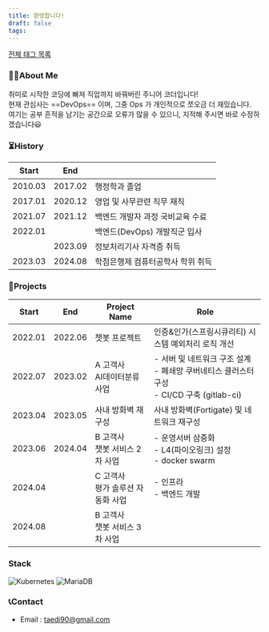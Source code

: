 ```yaml
---
title: 환영합니다!
draft: false
tags:
---
```

[전체 태그 목록](/tags/)

### 🙋🏻About Me

취미로 시작한 코딩에 빠져 직업까지 바꿔버린 주니어 코더입니다!  
현재 관심사는 ==DevOps== 이며, 그중 Ops 가 개인적으로 쪼오금 더 재밌습니다.  
여기는 공부 흔적을 남기는 공간으로 오류가 많을 수 있으니, 지적해 주시면 바로 수정하겠습니다😃  

### ⏳History

| Start   | End     | ㅤ                   |
| ------- | ------- | ------------------- |
| 2010.03 | 2017.02 | 행정학과 졸업             |
| 2017.01 | 2020.12 | 영업 및 사무관련 직무 재직     |
| 2021.07 | 2021.12 | 백엔드 개발자 과정 국비교육 수료  |
| 2022.01 |         | 백엔드(DevOps) 개발직군 입사 |
|         | 2023.09 | 정보처리기사 자격증 취득       |
| 2023.03 | 2024.08 | 학점은행제 컴퓨터공학사 학위 취득  |

### 🚀Projects

| Start   | End     | Project Name           | Role                                                                 |
| ------- | ------- | ---------------------- | -------------------------------------------------------------------- |
| 2022.01 | 2022.06 | 챗봇 프로젝트                | 인증&인가(스프링시큐리티) 시스템 예외처리 로직 개선                                        |
| 2022.07 | 2023.02 | A 고객사 <br>AI데이터분류 사업   | - 서버 및 네트워크 구조 설계 <br>- 폐쇄망 쿠버네티스 클러스터 구성 <br>- CI/CD 구축 (gitlab-ci) |
| 2023.04 | 2023.05 | 사내 방화벽 재구성             | 사내 방화벽(Fortigate) 및 네트워크 재구성                                         |
| 2023.06 | 2024.04 | B 고객사<br>챗봇 서비스 2차 사업  | - 운영서버 삼중화<br>- L4(파이오링크) 설정<br>- docker swarm                       |
| 2024.04 |         | C 고객사<br>평가 솔루션 자동화 사업 | - 인프라<br>- 백엔드 개발                                                    |
| 2024.08 |         | B 고객사<br>챗봇 서비스 3차 사업  |                                                                      |
### Stack
![Kubernetes](https://img.shields.io/badge/kubernetes-%23326ce5.svg?style=for-the-badge&logo=kubernetes&logoColor=white)
![MariaDB](https://img.shields.io/badge/MariaDB-003545?style=for-the-badge&logo=mariadb&logoColor=white)

### 📞Contact
- Email : taedi90@gmail.com
